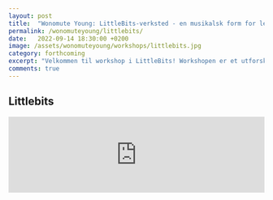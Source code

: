 ```yaml
---
layout: post
title:  "Wonomute Young: LittleBits-verksted - en musikalsk form for lego"
permalink: /wonomuteyoung/littlebits/
date:   2022-09-14 18:30:00 +0200
image: /assets/wonomuteyoung/workshops/littlebits.jpg
category: forthcoming
excerpt: "Velkommen til workshop i LittleBits! Workshopen er et utforskende og hyggelig kurs som ikke krever noen forkunnskaper. LittleBits er et byggesett for å lage en synth. Workshopen er for jenter og ikke-binære i alderen 12-18 år og passer for alle som er nysgjerrige og har en utforskende spire i magen"
comments: true
---
```


## Littlebits

<script type="text/javascript" src="https://nettskjema.no/static/js/external-embedding.js"></script><iframe class="nettskjema-iframe" src="https://nettskjema.no/a/264035?embed=1" title="Workshop i LittleBits" frameborder="0" width="100%">Hvis du kan lese dette, støtter ikke nettleseren din iframes.</iframe>